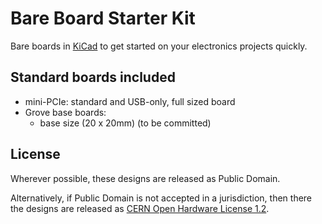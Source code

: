 # Bare Board Starter Kit

Bare boards in [KiCad][KiCad] to get started on your electronics projects quickly.

## Standard boards included

* mini-PCIe: standard and USB-only, full sized board
* Grove base boards:
  * base size (20 x 20mm) (to be committed)


## License

Wherever possible, these designs are released as Public Domain.

Alternatively, if Public Domain is not accepted in a jurisdiction, then
there the designs are released as [CERN Open Hardware License 1.2][OHL].

[KiCad]: http://www.kicad-pcb.org/ "KiCad homepage"
[OHL]: http://www.ohwr.org/projects/cernohl/wiki "CERN Open Hardware License"
